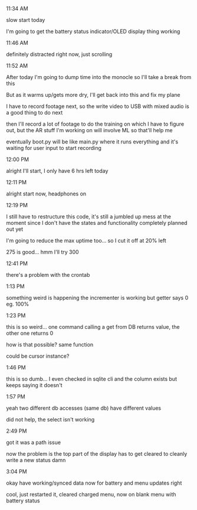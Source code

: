 11:34 AM

slow start today

I'm going to get the battery status indicator/OLED display thing working

11:46 AM

definitely distracted right now, just scrolling

11:52 AM

After today I'm going to dump time into the monocle so I'll take a break from this

But as it warms up/gets more dry, I'll get back into this and fix my plane

I have to record footage next, so the write video to USB with mixed audio is a good thing to do next

then I'll record a lot of footage to do the training on which I have to figure out, but the AR stuff I'm working on will involve ML so that'll help me

eventually boot.py will be like main.py where it runs everything and it's waiting for user input to start recording

12:00 PM

alright I'll start, I only have 6 hrs left today

12:11 PM

alright start now, headphones on

12:19 PM

I still have to restructure this code, it's still a jumbled up mess at the moment since I don't have the states and functionality completely planned out yet

I'm going to reduce the max uptime too... so I cut it off at 20% left

275 is good... hmm I'll try 300

12:41 PM

there's a problem with the crontab

1:13 PM

something weird is happening the incrementer is working but getter says 0 eg. 100%

1:23 PM

this is so weird... one command calling a get from DB returns value, the other one returns 0

how is that possible? same function

could be cursor instance?

1:46 PM

this is so dumb... I even checked in sqlite cli and the column exists but keeps saying it doesn't

1:57 PM

yeah two different db accesses (same db) have different values

did not help, the select isn't working

2:49 PM

got it was a path issue

now the problem is the top part of the display has to get cleared to cleanly write a new status damn

3:04 PM

okay have working/synced data now for battery and menu updates right

cool, just restarted it, cleared charged menu, now on blank menu with battery status
